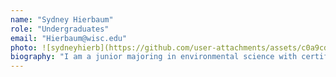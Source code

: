 ```yaml
---
name: "Sydney Hierbaum"
role: "Undergraduates"
email: "Hierbaum@wisc.edu"
photo: ![sydneyhierb](https://github.com/user-attachments/assets/c0a9cd66-8b92-4aed-8137-17326f5689d3)
biography: "I am a junior majoring in environmental science with certificates in science communication and environmental studies. I have been working in the lab since October 2023 as an undergraduate lab assistant as well as assisting in Ismael’s PhD research studying pollen and ancient environmental DNA, the first aeDNA project in Wisconsin and one of the first in the US. This has included performing LOI and collecting samples out in the field. I am interested in studying the impacts of climate change and finding sustainable solutions to mitigate and address these effects."
---
```

